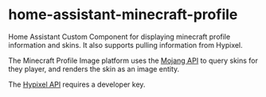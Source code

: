 # home-assistant-minecraft-profile

Home Assistant Custom Component for displaying minecraft profile information
and skins. It also supports pulling information from Hypixel.

The Minecraft Profile Image platform uses the [Mojang API](https://wiki.vg/Mojang_API)
to query skins for they player, and renders the skin as an image entity.

The [Hypixel API](https://api.hypixel.net/) requires a developer key.
